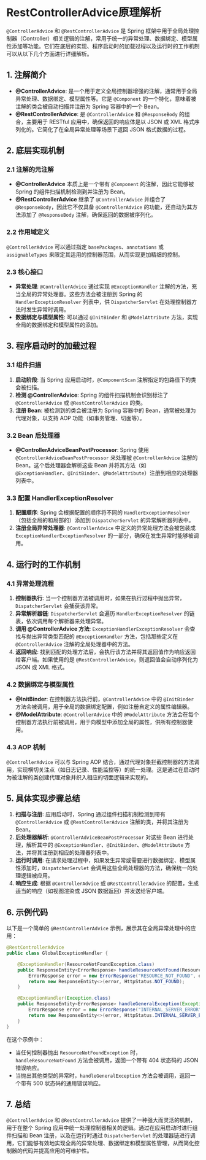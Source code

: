 # RestControllerAdvice原理解析



`@ControllerAdvice` 和 `@RestControllerAdvice` 是 Spring 框架中用于全局处理控制器（Controller）相关逻辑的注解，常用于统一的异常处理、数据绑定、模型属性添加等功能。它们在底层的实现、程序启动时的加载过程以及运行时的工作机制可以从以下几个方面进行详细解析。

## 1. 注解简介

- **@ControllerAdvice**: 是一个用于定义全局控制器增强的注解，通常用于全局异常处理、数据绑定、模型属性等。它是 `@Component` 的一个特化，意味着被注解的类会被自动扫描并注册为 Spring 容器中的一个 Bean。
- **@RestControllerAdvice**: 是 `@ControllerAdvice` 和 `@ResponseBody` 的组合，主要用于 RESTful 应用中，确保返回的响应体是以 JSON 或 XML 格式序列化的。它简化了在全局异常处理等场景下返回 JSON 格式数据的过程。

## 2. 底层实现机制

### 2.1 注解的元注解

- **@ControllerAdvice** 本质上是一个带有 `@Component` 的注解，因此它能够被 Spring 的组件扫描机制检测到并注册为 Bean。
- **@RestControllerAdvice** 继承了 `@ControllerAdvice` 并组合了 `@ResponseBody`，因此它不仅具备 `@ControllerAdvice` 的功能，还自动为其方法添加了 `@ResponseBody` 注解，确保返回的数据被序列化。

### 2.2 作用域定义

`@ControllerAdvice` 可以通过指定 `basePackages`、`annotations` 或 `assignableTypes` 来限定其适用的控制器范围，从而实现更加精细的控制。

### 2.3 核心接口

- **异常处理**: `@ControllerAdvice` 通过实现 `@ExceptionHandler` 注解的方法，充当全局的异常处理器。这些方法会被注册到 Spring 的 `HandlerExceptionResolver` 列表中，供 `DispatcherServlet` 在处理控制器方法时发生异常时调用。
- **数据绑定与模型属性**: 可以通过 `@InitBinder` 和 `@ModelAttribute` 方法，实现全局的数据绑定和模型属性的添加。

## 3. 程序启动时的加载过程

### 3.1 组件扫描

1. **启动阶段**: 当 Spring 应用启动时，`@ComponentScan` 注解指定的包路径下的类会被扫描。
2. **检测 @ControllerAdvice**: Spring 的组件扫描机制会识别标注了 `@ControllerAdvice` 或 `@RestControllerAdvice` 的类。
3. **注册 Bean**: 被检测到的类会被注册为 Spring 容器中的 Bean，通常被处理为代理对象，以支持 AOP 功能（如事务管理、切面等）。

### 3.2 Bean 后处理器

- **@ControllerAdviceBeanPostProcessor**: Spring 使用 `@ControllerAdviceBeanPostProcessor` 来处理被 `@ControllerAdvice` 注解的 Bean。这个后处理器会解析这些 Bean 并将其方法（如 `@ExceptionHandler`、`@InitBinder`、`@ModelAttribute`）注册到相应的处理器列表中。

### 3.3 配置 HandlerExceptionResolver

1. **配置顺序**: Spring 会根据配置的顺序将不同的 `HandlerExceptionResolver`（包括全局的和局部的）添加到 `DispatcherServlet` 的异常解析器列表中。
2. **注册全局异常处理器**: `@ControllerAdvice` 中定义的异常处理方法会被包装成 `ExceptionHandlerExceptionResolver` 的一部分，确保在发生异常时能够被调用。

## 4. 运行时的工作机制

### 4.1 异常处理流程

1. **控制器执行**: 当一个控制器方法被调用时，如果在执行过程中抛出异常，`DispatcherServlet` 会捕获该异常。
2. **异常解析器链**: `DispatcherServlet` 会遍历 `HandlerExceptionResolver` 的链表，依次调用每个解析器来处理异常。
3. **调用 @ControllerAdvice 方法**: `ExceptionHandlerExceptionResolver` 会查找与抛出异常类型匹配的 `@ExceptionHandler` 方法，包括那些定义在 `@ControllerAdvice` 注解的全局处理器中的方法。
4. **返回响应**: 找到匹配的处理方法后，会执行该方法并将其返回值作为响应返回给客户端。如果使用的是 `@RestControllerAdvice`，则返回值会自动序列化为 JSON 或 XML 格式。

### 4.2 数据绑定与模型属性

- **@InitBinder**: 在控制器方法执行前，`@ControllerAdvice` 中的 `@InitBinder` 方法会被调用，用于全局的数据绑定配置，例如注册自定义的属性编辑器。
- **@ModelAttribute**: `@ControllerAdvice` 中的 `@ModelAttribute` 方法会在每个控制器方法执行前被调用，用于向模型中添加全局的属性，供所有控制器使用。

### 4.3 AOP 机制

`@ControllerAdvice` 可以与 Spring AOP 结合，通过代理对象拦截控制器的方法调用，实现横切关注点（如日志记录、性能监控等）的统一处理。这是通过在启动时为被注解的类创建代理对象并织入相应的切面逻辑来实现的。

## 5. 具体实现步骤总结

1. **扫描与注册**: 应用启动时，Spring 通过组件扫描机制检测到带有 `@ControllerAdvice` 或 `@RestControllerAdvice` 注解的类，并将其注册为 Bean。
2. **后处理器解析**: `@ControllerAdviceBeanPostProcessor` 对这些 Bean 进行处理，解析其中的 `@ExceptionHandler`、`@InitBinder`、`@ModelAttribute` 方法，并将其注册到相应的处理器列表中。
3. **运行时调用**: 在请求处理过程中，如果发生异常或需要进行数据绑定、模型属性添加时，`DispatcherServlet` 会调用这些全局处理器的方法，确保统一的处理逻辑被应用。
4. **响应生成**: 根据 `@ControllerAdvice` 或 `@RestControllerAdvice` 的配置，生成适当的响应（如视图渲染或 JSON 数据返回）并发送给客户端。

## 6. 示例代码

以下是一个简单的 `@RestControllerAdvice` 示例，展示其在全局异常处理中的应用：

```java
@RestControllerAdvice
public class GlobalExceptionHandler {

    @ExceptionHandler(ResourceNotFoundException.class)
    public ResponseEntity<ErrorResponse> handleResourceNotFound(ResourceNotFoundException ex) {
        ErrorResponse error = new ErrorResponse("RESOURCE_NOT_FOUND", ex.getMessage());
        return new ResponseEntity<>(error, HttpStatus.NOT_FOUND);
    }

    @ExceptionHandler(Exception.class)
    public ResponseEntity<ErrorResponse> handleGeneralException(Exception ex) {
        ErrorResponse error = new ErrorResponse("INTERNAL_SERVER_ERROR", "An unexpected error occurred.");
        return new ResponseEntity<>(error, HttpStatus.INTERNAL_SERVER_ERROR);
    }
}
```

在这个示例中：

- 当任何控制器抛出 `ResourceNotFoundException` 时，`handleResourceNotFound` 方法会被调用，返回一个带有 404 状态码的 JSON 错误响应。
- 当抛出其他类型的异常时，`handleGeneralException` 方法会被调用，返回一个带有 500 状态码的通用错误响应。

## 7. 总结

`@ControllerAdvice` 和 `@RestControllerAdvice` 提供了一种强大而灵活的机制，用于在整个 Spring 应用中统一处理控制器相关的逻辑。通过在应用启动时进行组件扫描和 Bean 注册，以及在运行时通过 `DispatcherServlet` 的处理器链进行调用，它们能够有效地实现全局的异常处理、数据绑定和模型属性管理，从而简化控制器的代码并提高应用的可维护性。
